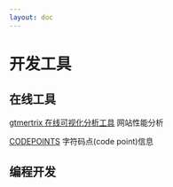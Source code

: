 ```yaml
---
layout: doc
---
```


# 开发工具

## 在线工具

[gtmertrix 在线可视化分析工具](https://gtmetrix.com/) 网站性能分析

[CODEPOINTS](https://codepoints.net/) 字符码点(code point)信息

## 编程开发
